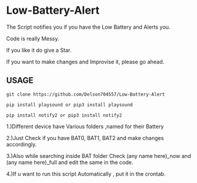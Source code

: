 # Low-Battery-Alert
The Script notifies you if you have the Low Battery and Alerts you.

Code is really Messy.

If you like it do give a Star.

If you want to make changes and Improvise it, please go ahead.

## USAGE
~~~
git clone https://github.com/Delson704557/Low-Battery-Alert
~~~
~~~
pip install playsound or pip3 install playsound
~~~
~~~
pip install notify2 or pip3 install notify2
~~~



1.)Different device have Various folders ,named for their Battery 

2.)Just Check if you have BAT0, BAT1, BAT2 and make changes accordingly.

3.)Also while searching inside BAT folder Check (any name here)_now and (any name here)_full and edit the same in the code.

4.)If u want to run this script Automatically , put it in the crontab.
